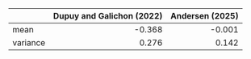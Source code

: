 |          |   Dupuy and Galichon (2022) |   Andersen (2025) |
|:---------|----------------------------:|------------------:|
| mean     |                      -0.368 |            -0.001 |
| variance |                       0.276 |             0.142 |